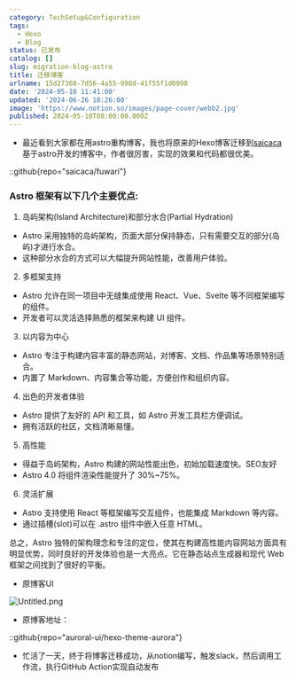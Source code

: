 ```yaml
---
category: TechSetup&Configuration
tags:
  - Hexo
  - Blog
status: 已发布
catalog: []
slug: migration-blog-astro
title: 迁移博客
urlname: 15d27368-7d56-4a55-998d-41f55f1d0998
date: '2024-05-10 11:41:00'
updated: '2024-06-26 18:26:00'
image: 'https://www.notion.so/images/page-cover/webb2.jpg'
published: 2024-05-10T08:00:00.000Z
---
```

- 最近看到大家都在用astro重构博客，我也将原来的Hexo博客迁移到[saicaca](https://github.com/saicaca/fuwari)基于astro开发的博客中，作者很厉害，实现的效果和代码都很优美。

::github{repo="saicaca/fuwari"}


### Astro 框架有以下几个主要优点:



1. 岛屿架构(Island Architecture)和部分水合(Partial Hydration)
- Astro 采用独特的岛屿架构，页面大部分保持静态，只有需要交互的部分(岛屿)才进行水合。
- 这种部分水合的方式可以大幅提升网站性能，改善用户体验。

2. 多框架支持
- Astro 允许在同一项目中无缝集成使用 React、Vue、Svelte 等不同框架编写的组件。
- 开发者可以灵活选择熟悉的框架来构建 UI 组件。

3. 以内容为中心
- Astro 专注于构建内容丰富的静态网站，对博客、文档、作品集等场景特别适合。
- 内置了 Markdown、内容集合等功能，方便创作和组织内容。

4. 出色的开发者体验
- Astro 提供了友好的 API 和工具，如 Astro 开发工具栏方便调试。
- 拥有活跃的社区，文档清晰易懂。

5. 高性能
- 得益于岛屿架构，Astro 构建的网站性能出色，初始加载速度快。SEO友好
- Astro 4.0 将组件渲染性能提升了 30%~75%。

6. 灵活扩展
- Astro 支持使用 React 等框架编写交互组件，也能集成 Markdown 等内容。
- 通过插槽(slot)可以在 .astro 组件中嵌入任意 HTML。

总之，Astro 独特的架构理念和专注的定位，使其在构建高性能内容网站方面具有明显优势，同时良好的开发体验也是一大亮点。它在静态站点生成器和现代 Web 框架之间找到了很好的平衡。

- 原博客UI

![Untitled.png](https://prod-files-secure.s3.us-west-2.amazonaws.com/5d24fe63-e567-4804-86f9-9fdc62e13082/3d59c350-432a-4fb6-a08f-0638fef2026e/Untitled.png?X-Amz-Algorithm=AWS4-HMAC-SHA256&X-Amz-Content-Sha256=UNSIGNED-PAYLOAD&X-Amz-Credential=ASIAZI2LB4665KWUGG35%2F20250309%2Fus-west-2%2Fs3%2Faws4_request&X-Amz-Date=20250309T213227Z&X-Amz-Expires=3600&X-Amz-Security-Token=IQoJb3JpZ2luX2VjEDQaCXVzLXdlc3QtMiJHMEUCIQD64ivrC125CbEFZLmGBwHrp7bevy3GIUDJijqIvzE9%2FAIgPRo0ij6jgjjioB3Thru7mTO7k6giu4VhDEYThJvT73Qq%2FwMIfRAAGgw2Mzc0MjMxODM4MDUiDGzfZq50nHimNCu%2F%2BircA%2F4jRDj7sB8iQtPKAv6uvecrEt87GEJG9P0OK9S1kGnK%2BSXrY2JBPwtMYzMLU5peL8OJQZabT2KiC%2BU3VDlBQ6GSbH%2FEkBFoco%2FIOdWIU55U4Wm6Vc2w%2Bvncf7bS%2FwXBjxw%2BNZMeWriEjqCIqx1akh5Ut%2BJ22KnfhPvjxrxO983uWruqYpYjikSeOVh3cVd070EDxOGNq1FkXlzVWGYy1V3fh1ee9jFh99T%2Bfn4dNYW4VdbylgcjM53AB0QaQV9NcfAIb6gyFfL9udM%2BtTVDPNAIrjDzUPcEsqfj83T3MAIECvM%2FvBrbm601RrWWeeGn58y%2FamArrcFxzx7hoOHqBCsdJNWHbPpq21cjPj5yBVAFnLrNNQJABuPFbWSD8xkd7%2BP5T3ocy%2FpfqnVh0j575I75nZxkIAS%2BglQnnwyI6rx62YJ2DHqvUQpJ5TUtlMO9a3eh6fJCAEtt3YNrTYZbAQ%2BtgTG39ae09i2kBfcFgNd3Uzca27j4SONbRVyzmkorjhakO5eIQOluBuWR57kBnIpZPM4kHXStnm4G2zBLizJYjdaH%2BBu2W3pxI0ExGoUOQ8x18j57uMk1W15v7TDQsKeCroCzMQAMVGrRh0%2BpQtgFdNEfQewbJJ%2B4gZ1MMMPft74GOqUBgb6DyfpVejX93KExVuaKOm%2F4q0F8jzuqkDY3H1G3jTZXuyEpZKdFL43pD0ALGppRJxCJR63RqBPg7alJWXf60pz5kuGoMd7UXwzM%2BsXD8029FjdRb8svAYNZBUNvy%2Bt7s4XQS%2BcVmcp2mpkz8VnDl33v1wF161i5Fky1CYnIdtPPElz0Hd0iN6euTQ7Ui5zsd7BDqmfaMMXIxusXYtdR5XQYXGQb&X-Amz-Signature=858e361bff5f31d659785508c7201c984dbdd6383cc980dd815aca540c6dfb1e&X-Amz-SignedHeaders=host&x-id=GetObject)

- 原博客地址：

::github{repo="auroral-ui/hexo-theme-aurora"}

- 忙活了一天，终于将博客迁移成功，从notion编写，触发slack，然后调用工作流，执行GitHub Action实现自动发布
